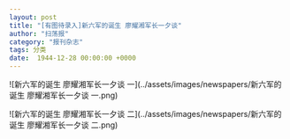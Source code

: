 ```yaml
---
layout: post
title: "[有图待录入]新六军的诞生 廖耀湘军长一夕谈"
author: "扫荡报"
category: "报刊杂志"
tags: 分类
date:  1944-12-28 00:00:00 +0000
---
```


![新六军的诞生 廖耀湘军长一夕谈 一](../assets/images/newspapers/新六军的诞生 廖耀湘军长一夕谈 一.png)

![新六军的诞生 廖耀湘军长一夕谈 二](../assets/images/newspapers/新六军的诞生 廖耀湘军长一夕谈 二.png)


